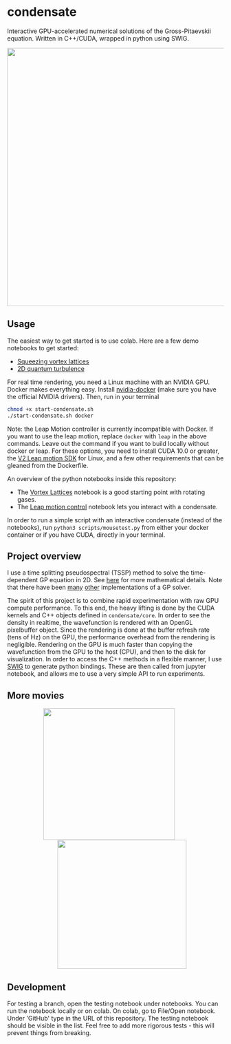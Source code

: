 # condensate
Interactive GPU-accelerated numerical solutions of the Gross-Pitaevskii equation. Written in C++/CUDA, wrapped in python using SWIG.

<p align="center">
  <img src="media/condensate.gif?raw=true" width="600px">
</p>

## Usage

The easiest way to get started is to use colab.  Here are a few demo notebooks to get started:

- [Squeezing vortex lattices](https://colab.research.google.com/drive/1ysDY1Ilugijps5PBQM3f9L9VIykEol31?usp=sharing)
- [2D quantum turbulence](https://colab.research.google.com/drive/1zTFOKk6qascOzcBJ8dKgJk-F2zkfz6MC?usp=sharing)

For real time rendering, you need a Linux machine with an NVIDIA GPU. Docker makes everything easy. Install [nvidia-docker](https://github.com/NVIDIA/nvidia-docker) (make sure you have the official NVIDIA drivers). Then, run in your terminal

```bash
chmod +x start-condensate.sh
./start-condensate.sh docker
```

Note: the Leap Motion controller is currently incompatible with Docker. If you want to use the leap motion, replace `docker` with `leap` in the above commands. Leave out the command if you want to build locally without docker or leap. For these options, you need to install CUDA 10.0 or greater, the [V2 Leap motion SDK](https://developer.leapmotion.com/setup/desktop) for Linux, and a few other requirements that can be gleaned from the Dockerfile.

An overview of the python notebooks inside this repository:

- The [Vortex Lattices](notebooks/Vortex%20Lattices.ipynb)  notebook is a good starting point with rotating gases.
- The [Leap motion control](notebooks/Leap%20motion%20control.ipynb) notebook lets you interact with a condensate.
<!-- - Finally, the [gpcore experiments](notebooks/gpcore%20experiments.ipynb) notebook goes into a few experiments I've been trying out, with the bare python bindings. -->

In order to run a simple script with an interactive condensate (instead of the notebooks), run `python3 scripts/mousetest.py` from either your docker container or if you have CUDA, directly in your terminal.


## Project overview

I use a time splitting pseudospectral (TSSP) method to solve the time-dependent GP equation in 2D. See [here](https://cpb-us-w2.wpmucdn.com/blog.nus.edu.sg/dist/4/11813/files/2019/05/becreview.pdf) for more mathematical details. Note that there have been [many](http://gpelab.math.cnrs.fr/) [other](https://gpue-group.github.io/) implementations of a GP solver. 

The spirit of this project is to combine rapid experimentation with raw GPU compute performance. To this end, the heavy lifting is done by the CUDA kernels and C++ objects defined in `condensate/core`. In order to see the density in realtime, the wavefunction is rendered with an OpenGL pixelbuffer object. Since the rendering is done at the buffer refresh rate (tens of Hz) on the GPU, the performance overhead from the rendering is negligible. Rendering on the GPU is much faster than copying the wavefunction from the GPU to the host (CPU), and then to the disk for visualization. In order to access the C++ methods in a flexible manner, I use [SWIG](http://www.swig.org/) to generate python bindings. These are then called from jupyter notebook, and allows me to use a very simple API to run experiments.

## More movies

<p align="center">
  <img src="media/edge.gif?raw=true" width="306px" style="padding-right:30px">
  
  <img src="media/vlattice.gif?raw=true" width="300px" style="padding-left:30px">
</p>

## Development

For testing a branch, open the testing notebook under notebooks. You can run the notebook locally or on colab. On colab, go to File/Open notebook. Under 'GitHub' type in the URL of this repository. The testing notebook should be visible in the list. Feel free to add more rigorous tests - this will prevent things from breaking.
